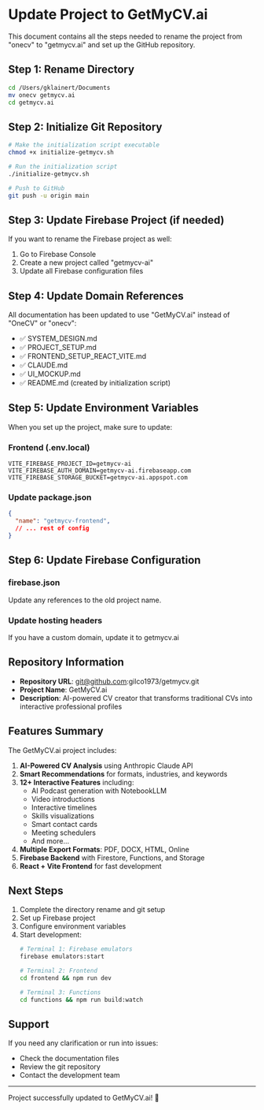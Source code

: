 # Update Project to GetMyCV.ai

This document contains all the steps needed to rename the project from "onecv" to "getmycv.ai" and set up the GitHub repository.

## Step 1: Rename Directory

```bash
cd /Users/gklainert/Documents
mv onecv getmycv.ai
cd getmycv.ai
```

## Step 2: Initialize Git Repository

```bash
# Make the initialization script executable
chmod +x initialize-getmycv.sh

# Run the initialization script
./initialize-getmycv.sh

# Push to GitHub
git push -u origin main
```

## Step 3: Update Firebase Project (if needed)

If you want to rename the Firebase project as well:

1. Go to Firebase Console
2. Create a new project called "getmycv-ai" 
3. Update all Firebase configuration files

## Step 4: Update Domain References

All documentation has been updated to use "GetMyCV.ai" instead of "OneCV" or "onecv":

- ✅ SYSTEM_DESIGN.md
- ✅ PROJECT_SETUP.md  
- ✅ FRONTEND_SETUP_REACT_VITE.md
- ✅ CLAUDE.md
- ✅ UI_MOCKUP.md
- ✅ README.md (created by initialization script)

## Step 5: Update Environment Variables

When you set up the project, make sure to update:

### Frontend (.env.local)
```
VITE_FIREBASE_PROJECT_ID=getmycv-ai
VITE_FIREBASE_AUTH_DOMAIN=getmycv-ai.firebaseapp.com
VITE_FIREBASE_STORAGE_BUCKET=getmycv-ai.appspot.com
```

### Update package.json
```json
{
  "name": "getmycv-frontend",
  // ... rest of config
}
```

## Step 6: Update Firebase Configuration

### firebase.json
Update any references to the old project name.

### Update hosting headers
If you have a custom domain, update it to getmycv.ai

## Repository Information

- **Repository URL**: git@github.com:gilco1973/getmycv.git
- **Project Name**: GetMyCV.ai
- **Description**: AI-powered CV creator that transforms traditional CVs into interactive professional profiles

## Features Summary

The GetMyCV.ai project includes:

1. **AI-Powered CV Analysis** using Anthropic Claude API
2. **Smart Recommendations** for formats, industries, and keywords
3. **12+ Interactive Features** including:
   - AI Podcast generation with NotebookLLM
   - Video introductions
   - Interactive timelines
   - Skills visualizations
   - Smart contact cards
   - Meeting schedulers
   - And more...
4. **Multiple Export Formats**: PDF, DOCX, HTML, Online
5. **Firebase Backend** with Firestore, Functions, and Storage
6. **React + Vite Frontend** for fast development

## Next Steps

1. Complete the directory rename and git setup
2. Set up Firebase project
3. Configure environment variables
4. Start development:
   ```bash
   # Terminal 1: Firebase emulators
   firebase emulators:start
   
   # Terminal 2: Frontend
   cd frontend && npm run dev
   
   # Terminal 3: Functions
   cd functions && npm run build:watch
   ```

## Support

If you need any clarification or run into issues:
- Check the documentation files
- Review the git repository
- Contact the development team

---

Project successfully updated to GetMyCV.ai! 🚀